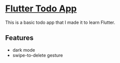 # [Flutter Todo App](https://hkh12.github.io/flutter-todo-app)
This is a basic todo app that I made it to learn Flutter.

## Features
- dark mode
- swipe-to-delete gesture